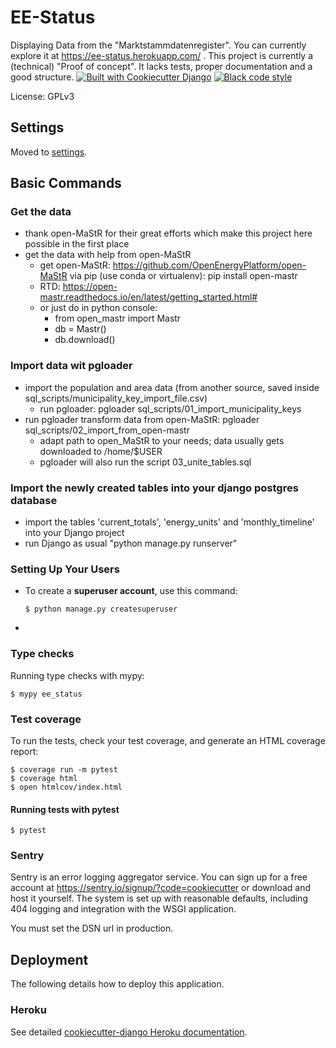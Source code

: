 # EE-Status

Displaying Data from the "Marktstammdatenregister". You can currently explore it at https://ee-status.herokuapp.com/ .
This project is currently a (technical) "Proof of concept". It lacks tests, proper documentation and a good structure.
[![Built with Cookiecutter Django](https://img.shields.io/badge/built%20with-Cookiecutter%20Django-ff69b4.svg?logo=cookiecutter)](https://github.com/cookiecutter/cookiecutter-django/)
[![Black code style](https://img.shields.io/badge/code%20style-black-000000.svg)](https://github.com/ambv/black)

License: GPLv3

## Settings

Moved to [settings](http://cookiecutter-django.readthedocs.io/en/latest/settings.html).

## Basic Commands

### Get the data
 * thank open-MaStR for their great efforts which make this project here possible in the first place
 * get the data with help from open-MaStR
   * get open-MaStR: https://github.com/OpenEnergyPlatform/open-MaStR via pip (use conda or virtualenv): pip install open-mastr
   * RTD: https://open-mastr.readthedocs.io/en/latest/getting_started.html#
   * or just do in python console:
     * from open_mastr import Mastr
     * db = Mastr()
     * db.download()

### Import data wit pgloader
 * import the population and area data (from another source, saved inside sql_scripts/municipality_key_import_file.csv)
   * run pgloader: pgloader sql_scripts/01_import_municipality_keys
 * run pgloader transform data from open-MaStR: pgloader sql_scripts/02_import_from_open-mastr
   * adapt path to open_MaStR to your needs; data usually gets downloaded to /home/$USER
   * pgloader will also run the script 03_unite_tables.sql

### Import the newly created tables into your django postgres database
 * import the tables 'current_totals', 'energy_units' and 'monthly_timeline' into your Django project
 * run Django as usual "python manage.py runserver"

### Setting Up Your Users
-   To create a **superuser account**, use this command:

        $ python manage.py createsuperuser
-
### Type checks

Running type checks with mypy:

    $ mypy ee_status

### Test coverage

To run the tests, check your test coverage, and generate an HTML coverage report:

    $ coverage run -m pytest
    $ coverage html
    $ open htmlcov/index.html

#### Running tests with pytest

    $ pytest

### Sentry

Sentry is an error logging aggregator service. You can sign up for a free account at <https://sentry.io/signup/?code=cookiecutter> or download and host it yourself.
The system is set up with reasonable defaults, including 404 logging and integration with the WSGI application.

You must set the DSN url in production.

## Deployment

The following details how to deploy this application.

### Heroku

See detailed [cookiecutter-django Heroku documentation](http://cookiecutter-django.readthedocs.io/en/latest/deployment-on-heroku.html).
